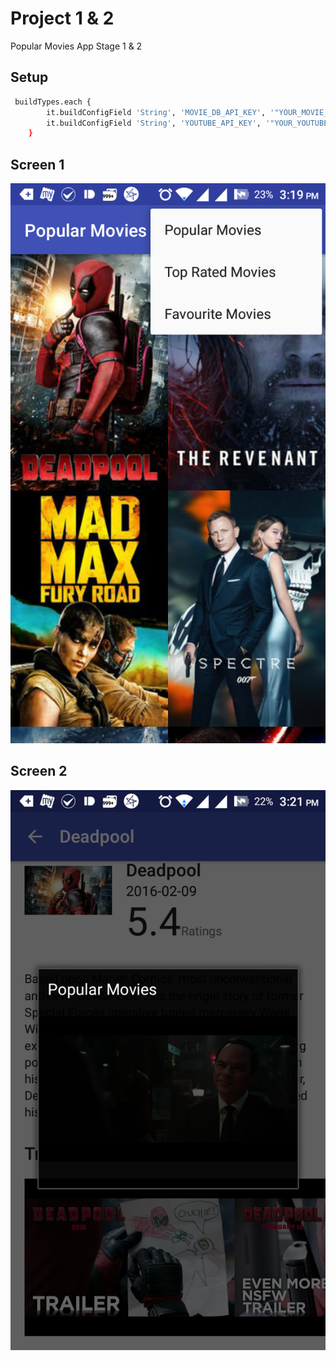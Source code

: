 # Project 1 & 2
Popular Movies App Stage 1 & 2


## Setup
```sh
 buildTypes.each {
        it.buildConfigField 'String', 'MOVIE_DB_API_KEY', '"YOUR_MOVIE_KEY"'
        it.buildConfigField 'String', 'YOUTUBE_API_KEY', '"YOUR_YOUTUBE_KEY"'
    }
```


## Screen 1 
![Screenshot](https://github.com/ashokslsk/Project1/blob/master/screens/Stage2%20Screen1.png)
## Screen 2
![Screenshot](https://github.com/ashokslsk/Project1/blob/master/screens/stage2%20YoutubePlayer.png)

